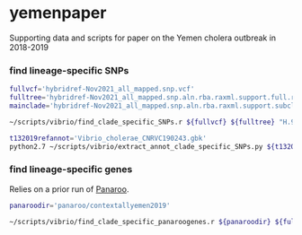 # yemenpaper
Supporting data and scripts for paper on the Yemen cholera outbreak in 2018-2019

### find lineage-specific SNPs 
```sh
fullvcf='hybridref-Nov2021_all_mapped.snp.vcf'
fulltree='hybridref-Nov2021_all_mapped.snp.aln.rba.raxml.support.full.rooted.H9hsisterH9guniteH9c'
mainclade='hybridref-Nov2021_all_mapped.snp.aln.rba.raxml.support.subcladeH9.rooted.monoH9gmonoH9c'

~/scripts/vibrio/find_clade_specific_SNPs.r ${fullvcf} ${fulltree} "H.9=${mainclade},H.9.Yemen=${mainclade}.cladeH.9.efgh" "H.9.Yemen=${mainclade}.cladeH.9.efgh,H.9.gh=${mainclade}.cladeH.9.gh" "H.9.gh=${mainclade}.cladeH.9.gh,H.9.g=${mainclade}.cladeH.9.g" "H.9.gh=${mainclade}.cladeH.9.gh,H.9.h=${mainclade}.cladeH.9.h" 

t132019refannot='Vibrio_cholerae_CNRVC190243.gbk'
python2.7 ~/scripts/vibrio/extract_annot_clade_specific_SNPs.py ${t132019refannot} ${fullvcf}
```

### find lineage-specific genes
Relies on a prior run of [Panaroo](https://github.com/gtonkinhill/panaroo).
```sh
panaroodir='panaroo/contextallyemen2019'

~/scripts/vibrio/find_clade_specific_panaroogenes.r ${panaroodir} ${fulltree} "H.9=${mainclade},H.9.Yemen=${mainclade}.cladeH.9.efgh" "H.9.Yemen=${mainclade}.cladeH.9.efgh,H.9.gh=${mainclade}.cladeH.9.gh" "H.9.gh=${mainclade}.cladeH.9.gh,H.9.g=${mainclade}.cladeH.9.g" "H.9.gh=${mainclade}.cladeH.9.gh,H.9.h=${mainclade}.cladeH.9.h" 
```
